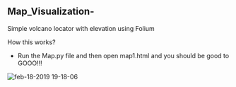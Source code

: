 ## Map_Visualization-
Simple volcano locator with elevation using Folium

How this works? 
* Run the Map.py file and then open map1.html and you should be good to GOOO!!!

![feb-18-2019 19-18-06](https://user-images.githubusercontent.com/24802515/52989796-e24a5780-33b9-11e9-9dec-76dd7bfcddf2.gif)
